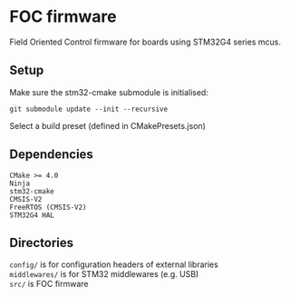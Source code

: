 # FOC firmware

Field Oriented Control firmware for boards using STM32G4 series mcus.

## Setup

Make sure the stm32-cmake submodule is initialised:

```
git submodule update --init --recursive
```

Select a build preset (defined in CMakePresets.json)

## Dependencies

```
CMake >= 4.0
Ninja
stm32-cmake
CMSIS-V2
FreeRTOS (CMSIS-V2)
STM32G4 HAL
```

## Directories

```config/``` is for configuration headers of external libraries\
```middlewares/``` is for STM32 middlewares (e.g. USB)\
```src/``` is FOC firmware
